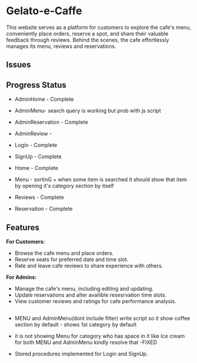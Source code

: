 # Gelato-e-Caffe
This website serves as a platform for customers to explore the cafe's menu, conveniently place orders, reserve a spot, and share their valuable feedback through reviews. Behind the scenes, the cafe effortlessly manages its menu, reviews and reservations.

## Issues
  
## Progress Status
- AdminHome - Complete
- AdminMenu- search query is working but prob with js script
- AdminReservation - Complete
- AdminReview - 
  
- Login - Complete
- SignUp - Complete
- Home - Complete
- Menu - sortinG + when some item is searched it should show that item by opening it's category section by itself 
- Reviews - Complete
- Reservation - Complete

## Features

**For Customers:**
- Browse the cafe menu and place orders.
- Reserve seats for preferred date and time slot.
- Rate and leave cafe reviews to share experience with others.

**For Admins:**
- Manage the cafe's menu, including editing and updating.
- Update reservations and alter availible resesrvation time slots.
- View customer reviews and ratings for cafe performance analysis.

## 
- MENU and AdminMenu(dont include filter) write script so it show coffee section by default - shows 1st category by default
- it is not showing Menu for category who has space in it like Ice cream for both MENU and AdminMenu kindly resolve that -FIXED

- Stored procedures implemented for Login and SignUp.
